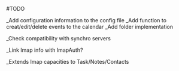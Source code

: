 #TODO

_Add configuration information to the config file
_Add function to creat/edit/delete events to the calendar
_Add folder implementation

_Check compatibility with synchro servers

_Link Imap info with ImapAuth?

_Extends Imap capacities to Task/Notes/Contacts
